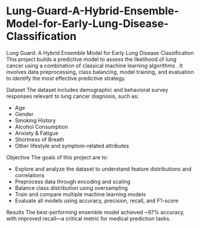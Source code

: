 # Lung-Guard-A-Hybrid-Ensemble-Model-for-Early-Lung-Disease-Classification

Lung Guard: A Hybrid Ensemble Model for Early Lung Disease Classification
This project builds a predictive model to assess the likelihood of lung cancer using a combination of classical machine learning algorithms . It involves data preprocessing, class balancing, model training, and evaluation to identify the most effective predictive strategy.

 Dataset
The dataset includes demographic and behavioral survey responses relevant to lung cancer diagnosis, such as:
* Age
* Gender
* Smoking History
* Alcohol Consumption
* Anxiety & Fatigue
* Shortness of Breath
* Other lifestyle and symptom-related attributes

 Objective
The goals of this project are to:
* Explore and analyze the dataset to understand feature distributions and correlations
* Preprocess data through encoding and scaling
* Balance class distribution using oversampling
* Train and compare multiple machine learning models
* Evaluate all models using accuracy, precision, recall, and F1-score



 Results
The best-performing ensemble model achieved ~97% accuracy, with improved recall—a critical metric for medical prediction tasks.
